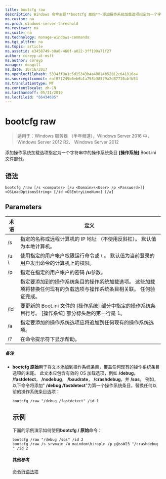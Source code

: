 ```yaml
---
title: bootcfg raw
description: Windows 命令主题**bootcfg 原始**-添加操作系统加载选项指定为一个字符串中的操作系统条目 **[操作系统]** Boot.ini 文件部分。
ms.custom: na
ms.prod: windows-server-threshold
ms.reviewer: na
ms.suite: na
ms.technology: manage-windows-commands
ms.tgt_pltfrm: na
ms.topic: article
ms.assetid: e3458749-b0a0-460f-a022-3ff199a71f27
author: coreyp-at-msft
ms.author: coreyp
manager: dongill
ms.date: 10/16/2017
ms.openlocfilehash: 5334ff8a1c5d15343b4a48814b52012c641016a4
ms.sourcegitcommit: eaf071249b6eb6b1a758b38579a2d87710abfb54
ms.translationtype: MT
ms.contentlocale: zh-CN
ms.lasthandoff: 05/31/2019
ms.locfileid: "66434695"
---
```

# <a name="bootcfg-raw"></a>bootcfg raw

>适用于：Windows 服务器 （半年频道），Windows Server 2016 中，Windows Server 2012 R2、 Windows Server 2012

添加操作系统加载选项指定为一个字符串中的操作系统条目 **[操作系统]** Boot.ini 文件部分。

## <a name="syntax"></a>语法
```
bootcfg /raw [/s <computer> [/u <Domain>\<User> /p <Password>]] <OSLoadOptionsString> [/id <OSEntryLineNum>] [/a]
```
## <a name="parameters"></a>Parameters

|         术语          |                                                                                                            定义                                                                                                             |
|-----------------------|-----------------------------------------------------------------------------------------------------------------------------------------------------------------------------------------------------------------------------------|
|     /s <computer>     |                                                        指定的名称或远程计算机的 IP 地址 （不使用反斜杠）。 默认值为本地计算机。                                                         |
| /u <Domain> \\<User>  |               使用指定的用户帐户权限运行命令<User>或<Domain> \\ <User>。 默认值为当前登录的用户发出命令的计算机上的权限。                |
|     /p <Password>     |                                                                       指定在指定的用户帐户的密码 **/u**参数。                                                                       |
| <OSLoadOptionsString> | 指定要添加到的操作系统条目的操作系统加载选项。 这些加载项将替换任何现有的负载选项与操作系统条目相关联。 任何验证<OSLoadOptions>完成。 |
| /id <OSEntryLineNum>  |                       要更新的 Boot.ini 文件的 [操作系统] 部分中指定的操作系统条目行号。 [操作系统] 部分标头后的第一行是 1。                       |
|          /a           |                                                       指定要添加的操作系统选项应将追加到任何现有的操作系统选项。                                                        |
|          /?           |                                                                                               在命令提示符下显示帮助。                                                                                                |

##### <a name="remarks"></a>备注
- **bootcfg 原始**用于将文本添加到操作系统条目，覆盖任何现有的操作系统条目选项的末尾。 此文本应包含有效的 OS 加载选项，例如 **/debug**， **/fastdetect**， **/nodebug**， **/baudrate**， **/crashdebug**，并 **/sos**。 例如，以下命令将添加" **/debug /fastdetect**"为第一个操作系统条目，替换任何以前的操作系统条目选项：
  ```
  bootcfg /raw "/debug /fastdetect" /id 1
  ```
  ## <a name="BKMK_examples"></a>示例
  下面的示例演示如何使用**bootcfg / 原始**命令：
  ```
  bootcfg /raw "/debug /sos" /id 2
  bootcfg /raw /s srvmain /u maindom\hiropln /p p@ssW23 "/crashdebug " /id 2
  ```
  #### <a name="additional-references"></a>其他参考
  [命令行语法项](command-line-syntax-key.md)

